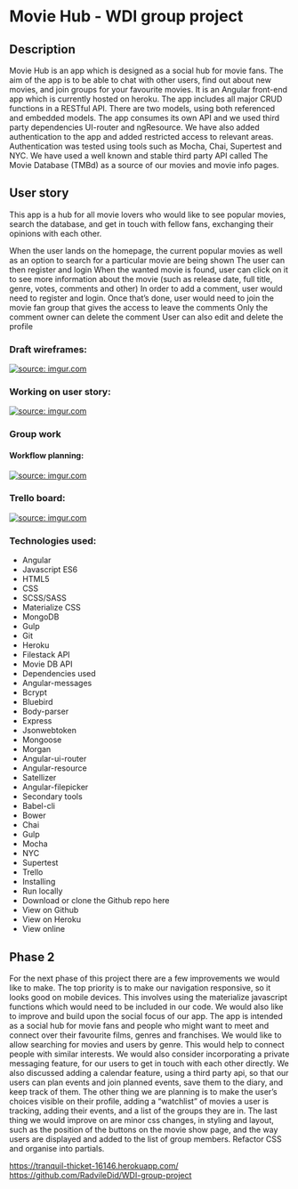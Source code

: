 
# Movie Hub - WDI group project

## Description

Movie Hub is an app which is designed as a social hub for movie fans. The aim of the app is to be able to chat with other users, find out about new movies, and join groups for your favourite movies.
It is an Angular front-end app which is currently hosted on heroku.
The app includes all major CRUD functions in a RESTful API. There are two models, using both referenced and embedded models. The app consumes its own API and we used third party dependencies UI-router and ngResource. We have also added authentication to the app and added restricted access to relevant areas. Authentication was tested using tools such as Mocha, Chai, Supertest and NYC. We have used a well known and stable third party API called The Movie Database (TMBd) as a source of our movies and movie info pages.

## User story

This app is a hub for all movie lovers who would like to see popular movies, search the database, and get in touch with fellow fans, exchanging their opinions with each other.

When the user lands on the homepage, the current popular movies as well as an option to search for a particular movie are being shown
The user can then register and login
When the wanted movie is found, user can click on it to see more information about the movie (such as release date, full title, genre, votes, comments and other)
In order to add a comment, user would need to register and login. Once that’s done, user would need to join the movie fan group that gives the access to leave the comments
Only the comment owner can delete the comment
User can also edit and delete the profile

### Draft wireframes:
<a style="width: 100px; height: auto;" href="https://imgur.com/80Xs15S"><img src="https://i.imgur.com/80Xs15S.jpg" title="source: imgur.com" /></a>

### Working on user story:
<a href="https://imgur.com/rSPZLPF"><img src="https://i.imgur.com/rSPZLPF.jpg" title="source: imgur.com" /></a>

### Group work
#### Workflow planning:
<a href="https://imgur.com/KQRYFbe"><img src="https://i.imgur.com/KQRYFbe.jpg" title="source: imgur.com" /></a>

### Trello board:
<a href="https://imgur.com/dyGSyzU"><img src="https://i.imgur.com/dyGSyzU.png" title="source: imgur.com" /></a>

### Technologies used:
* Angular
* Javascript ES6
* HTML5
* CSS
* SCSS/SASS
* Materialize CSS
* MongoDB
* Gulp
* Git
* Heroku
* Filestack API
* Movie DB API
* Dependencies used
* Angular-messages
* Bcrypt
* Bluebird
* Body-parser
* Express
* Jsonwebtoken
* Mongoose
* Morgan
* Angular-ui-router
* Angular-resource
* Satellizer
* Angular-filepicker
* Secondary tools
* Babel-cli
* Bower
* Chai
* Gulp
* Mocha
* NYC
* Supertest
* Trello
* Installing
* Run locally
* Download or clone the Github repo here
* View on Github
* View on Heroku
* View online

## Phase 2

For the next phase of this project there are a few improvements we would like to make.
The top priority is to make our navigation responsive, so it looks good on mobile devices. This involves using the materialize javascript functions which would need to be included in our code.
We would also like to improve and build upon the social focus of our app. The app is intended as a social hub for movie fans and people who might want to meet and connect over their favourite films, genres and franchises.
We would like to allow searching for movies and users by genre. This would help to connect people with similar interests. We would also consider incorporating a private messaging feature, for our users to get in touch with each other directly.
We also discussed adding a calendar feature, using a third party api, so that our users can plan events and join planned events, save them to the diary, and keep track of them.
The other thing we are planning is to make the user’s choices visible on their profile, adding a “watchlist” of movies a user is tracking, adding their events, and a list of the groups they are in.
The last thing we would improve on are minor css changes, in styling and layout, such as the position of the buttons on the movie show page, and the way users are displayed and added to the list of group members.
Refactor CSS and organise into partials.


https://tranquil-thicket-16146.herokuapp.com/
https://github.com/RadvileDid/WDI-group-project
